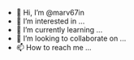 - 👋 Hi, I’m @marv67in
- 👀 I’m interested in ...
- 🌱 I’m currently learning ...
- 💞️ I’m looking to collaborate on ...
- 📫 How to reach me ...

<!---
marv67in/marv67in is a ✨ special ✨ repository because its `README.md` (this file) appears on your GitHub profile.
You can click the Preview link to take a look at your changes.
--->
